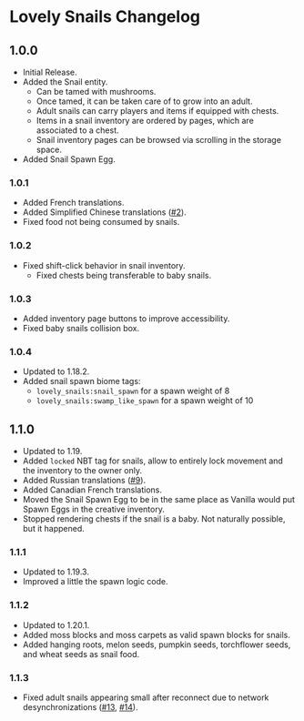 # Lovely Snails Changelog

## 1.0.0

- Initial Release.
- Added the Snail entity.
  - Can be tamed with mushrooms.
  - Once tamed, it can be taken care of to grow into an adult.
  - Adult snails can carry players and items if equipped with chests.
  - Items in a snail inventory are ordered by pages, which are associated to a chest.
  - Snail inventory pages can be browsed via scrolling in the storage space.
- Added Snail Spawn Egg.

### 1.0.1

- Added French translations.
- Added Simplified Chinese translations ([#2](https://github.com/LambdAurora/lovely_snails/pull/2)).
- Fixed food not being consumed by snails.

### 1.0.2

- Fixed shift-click behavior in snail inventory.
  - Fixed chests being transferable to baby snails.

### 1.0.3

- Added inventory page buttons to improve accessibility.
- Fixed baby snails collision box.

### 1.0.4

- Updated to 1.18.2.
- Added snail spawn biome tags:
  - `lovely_snails:snail_spawn` for a spawn weight of 8
  - `lovely_snails:swamp_like_spawn` for a spawn weight of 10

## 1.1.0

- Updated to 1.19.
- Added `locked` NBT tag for snails, allow to entirely lock movement and the inventory to the owner only.
- Added Russian translations ([#9](https://github.com/LambdAurora/lovely_snails/pull/9)).
- Added Canadian French translations.
- Moved the Snail Spawn Egg to be in the same place as Vanilla would put Spawn Eggs in the creative inventory.
- Stopped rendering chests if the snail is a baby. Not naturally possible, but it happened.

### 1.1.1

- Updated to 1.19.3.
- Improved a little the spawn logic code.

### 1.1.2

- Updated to 1.20.1.
- Added moss blocks and moss carpets as valid spawn blocks for snails.
- Added hanging roots, melon seeds, pumpkin seeds, torchflower seeds, and wheat seeds as snail food.

### 1.1.3

- Fixed adult snails appearing small after reconnect due to network desynchronizations
  ([#13](https://github.com/LambdAurora/lovely_snails/issues/13), [#14](https://github.com/LambdAurora/lovely_snails/issues/14)).
